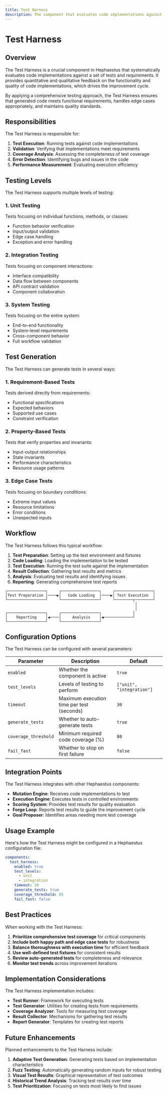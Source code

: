 ```yaml
---
title: Test Harness
description: The component that evaluates code implementations against tests and requirements
---
```


# Test Harness

## Overview

The Test Harness is a crucial component in Hephaestus that systematically evaluates code implementations against a set of tests and requirements. It provides quantitative and qualitative feedback on the functionality and quality of code implementations, which drives the improvement cycle.

By applying a comprehensive testing approach, the Test Harness ensures that generated code meets functional requirements, handles edge cases appropriately, and maintains quality standards.

## Responsibilities

The Test Harness is responsible for:

1. **Test Execution**: Running tests against code implementations
2. **Validation**: Verifying that implementations meet requirements
3. **Coverage Analysis**: Assessing the completeness of test coverage
4. **Error Detection**: Identifying bugs and issues in the code
5. **Performance Measurement**: Evaluating execution efficiency

## Testing Levels

The Test Harness supports multiple levels of testing:

### 1. Unit Testing

Tests focusing on individual functions, methods, or classes:
- Function behavior verification
- Input/output validation
- Edge case handling
- Exception and error handling

### 2. Integration Testing

Tests focusing on component interactions:
- Interface compatibility
- Data flow between components
- API contract validation
- Component collaboration

### 3. System Testing

Tests focusing on the entire system:
- End-to-end functionality
- System-level requirements
- Cross-component behavior
- Full workflow validation

## Test Generation

The Test Harness can generate tests in several ways:

### 1. Requirement-Based Tests

Tests derived directly from requirements:
- Functional specifications
- Expected behaviors
- Supported use cases
- Constraint verification

### 2. Property-Based Tests

Tests that verify properties and invariants:
- Input-output relationships
- State invariants
- Performance characteristics
- Resource usage patterns

### 3. Edge Case Tests

Tests focusing on boundary conditions:
- Extreme input values
- Resource limitations
- Error conditions
- Unexpected inputs

## Workflow

The Test Harness follows this typical workflow:

1. **Test Preparation**: Setting up the test environment and fixtures
2. **Code Loading**: Loading the implementation to be tested
3. **Test Execution**: Running the test suite against the implementation
4. **Result Collection**: Gathering test results and metrics
5. **Analysis**: Evaluating test results and identifying issues
6. **Reporting**: Generating comprehensive test reports

```
┌─────────────────┐     ┌─────────────────┐     ┌─────────────────┐
│Test Preparation │────▶│   Code Loading  │────▶│ Test Execution  │
└─────────────────┘     └─────────────────┘     └────────┬────────┘
                                                          │
                                                          │
┌─────────────────┐     ┌─────────────────┐              │
│    Reporting    │◀────│     Analysis    │◀─────────────┘
└─────────────────┘     └─────────────────┘
```

## Configuration Options

The Test Harness can be configured with several parameters:

| Parameter | Description | Default |
|-----------|-------------|---------|
| `enabled` | Whether the component is active | `true` |
| `test_levels` | Levels of testing to perform | `["unit", "integration"]` |
| `timeout` | Maximum execution time per test (seconds) | `30` |
| `generate_tests` | Whether to auto-generate tests | `true` |
| `coverage_threshold` | Minimum required code coverage (%) | `80` |
| `fail_fast` | Whether to stop on first failure | `false` |

## Integration Points

The Test Harness integrates with other Hephaestus components:

- **Mutation Engine**: Receives code implementations to test
- **Execution Engine**: Executes tests in controlled environments
- **Scoring System**: Provides test results for quality evaluation
- **Forge Loop**: Reports test results to guide the improvement cycle
- **Goal Proposer**: Identifies areas needing more test coverage

## Usage Example

Here's how the Test Harness might be configured in a Hephaestus configuration file:

```yaml
components:
  test_harness:
    enabled: true
    test_levels:
      - unit
      - integration
    timeout: 20
    generate_tests: true
    coverage_threshold: 85
    fail_fast: false
```

## Best Practices

When working with the Test Harness:

1. **Prioritize comprehensive test coverage** for critical components
2. **Include both happy path and edge case tests** for robustness
3. **Balance thoroughness with execution time** for efficient feedback
4. **Use well-defined test fixtures** for consistent results
5. **Review auto-generated tests** for completeness and relevance
6. **Monitor test trends** across improvement iterations

## Implementation Considerations

The Test Harness implementation includes:

- **Test Runner**: Framework for executing tests
- **Test Generator**: Utilities for creating tests from requirements
- **Coverage Analyzer**: Tools for measuring test coverage
- **Result Collector**: Mechanisms for gathering test results
- **Report Generator**: Templates for creating test reports

## Future Enhancements

Planned enhancements to the Test Harness include:

1. **Adaptive Test Generation**: Generating tests based on implementation characteristics
2. **Fuzz Testing**: Automatically generating random inputs for robust testing
3. **Visual Test Results**: Graphical representation of test outcomes
4. **Historical Trend Analysis**: Tracking test results over time
5. **Test Prioritization**: Focusing on tests most likely to find issues 